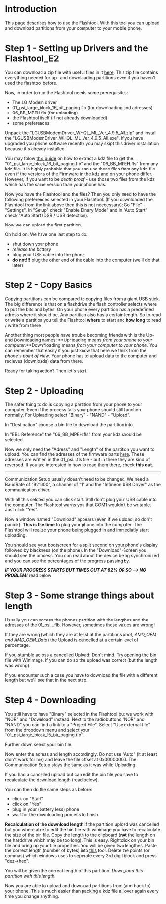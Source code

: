 # Introduction #

This page describes how to use the Flashtool. With this tool you can upload and download partitions from your computer to your mobile phone.

# Step 1 - Setting up Drivers and the Flashtool\_E2 #

You can download a zip file with useful files in it <a href='http://www.file-upload.net/download-2690460/Fullbackup-Km900.zip.html'>here</a>.
This zip file contains everything needed for up- and downloading partitions even if you haven't used the flashtool before.

Now, in order to run the Flashtool needs some prerequisites:
  * The LG Modem driver
  * 01\_psi\_large\_block\_16\_bit\_paging.flb (for downloading and adresses)
  * 06\_BB\_MPEH.fls (for uploading)
  * the Flashtool itself (if not already downloaded)
  * some preferences

Unpack the "LGUSBModemDriver\_WHQL\_ML\_Ver\_4.9.5\_All.zip" and install the "LGUSBModemDriver\_WHQL\_ML\_Ver\_4.9.5\_All.exe". If you have upgraded you phone software recently you may skipt this driver installation because it's already installed.

You may folow <a href='http://code.google.com/p/arenoid/wiki/KDZExtractPack'>this guide</a> on how to extract a kdz file to get the "01\_psi\_large\_block\_16\_bit\_paging.flb" and the "06\_BB\_MPEH.fls" from any kdz file. It is highly probable that you can use these files from any kdz file even if the versions of the Firmware in the kdz and on your phone differ. However, if you want to be _death proof_ - use those two files from the kdz which has the same version than your phone has.

Now you have the Flashtool and the files? Then you only need to have the following preferences selected in your Flashtool. (If you downloaded the Flashtool from the link above then this is not neccessary):
Go "File" - "Settings". In "Setup" check "Enable Binary Mode" and in "Auto Start" check "Auto Start (DSR / USB detection).

Now we can upload the first partition.

Oh hold on: We have one last step to do:
  * shut down your phone
  * _release the battery_
  * plug your USB cable into the phone
  * **do not!!!** plug the other end of the cable into the computer (we'll do that later)

# Step 2 - Copy Basics #

Copying partitions can be compared to copying files from a giant USB stick. The big difference is that on a flashdrive the flash controller selects where to put the bits and bytes. On your phone every partition has a predefined adress where it should be. Any partition also has a certain length. So to read or write a partition you tell the Flashtool **where** to start and **how long** to read / write from there.

Another thing most people have trouble becoming friends with is the Up- and Downloading names:
**Up\*loading means _from your phone to your computer_.**Down\*loading means _from your computer to your phone_.
You can remember that easily if you just know that here we think from the _phone's point of view_. Your phone has to upload data to the computer and recieves (downloads) data from there.

Ready for taking action? Then let's start.

# Step 2 - Uploading #

The safer thing to do is copying a partition from your phone to your computer. Even if the process fails your phone should still function normally.
For Uploading select "Binary" - "NAND" - "Upload".

In "Destination" choose a bin file to download the partition into.

In "EBL Reference" the "06\_BB\_MPEH.fls" from your kdz should be selected.

Now we only need the "Adress" and "Length" of the partition you want to upload. You can find the adresses of the firmware parts <a href='http://code.google.com/p/arenoid/wiki/MemoryMap'>here</a>.
These adresses are written in the 01\_psi...fls file - but in there they are kind of reversed. If you are interested in how to read them there, check **this out**.

---

Communication Setup usually doesn't need to be changed. We need a BaudRate of "921600", a channel of "1" and the "Infineon USB Driver" as the communication driver.

With all this selcted you can click start. Still don't plug your USB cable into the computer. The Flashtool warns you that COM1 wouldn't be writable. Just click "Yes".

Now a window named "Download" appears (even if we upload, so don't panick). **This is the time** to plug your phone into the computer. The Flashtool will realize your phone being plugged in and immediatly start uploading.

You should see your bootscreen for a split second on your phone's display followed by blackness (on the phone). In the "Download"-Screen you should see the process.
You can read about the device being synchronized and you can see the percentages of the progress passing by.

**_IF YOUR PROGRESS STARTS BUT TIMES OUT AT 82% OR SO --> NO PROBLEM!_** read below

# Step 3 - Some strange things about length #

Usually you can access the phones partition with the lengthes and the adresses of the 01\_psi...flb. However, sometimes these values are wrong!

If they are wrong (which they are at least at the partitions _Root, AMD\_OEM and AMD\_OEM\_Data_) the Upload is cancelled at a certain level of percentage.

If you stumble across a cancelled Upload: Don't mind. Try opening the bin file with WinImage. If you can do so the upload was correct (but the length was wrong).

If you encounter such a case you have to download the file with a different length but we'll see that in the next step.

# Step 4 - Downloading #

You still have to have "Binary" selected in the Flashtool but we work with "NOR" and "Download" instead. Next to the radiobuttons "NOR" and "NAND" you can find a link to a "Project File". Select "Use external file" from the dropdown menu and select your "01\_psi\_large\_block\_16\_bit\_paging.flb".

Further down select your bin file.

Now enter the adress and length accordingly. Do not use "Auto" (it at least didn't work for me) and leave the file offset at 0x00000000. The Communication Setup stays the same as it was while Uploading.

If you had a cancelled upload but can edit the bin file you have to recalculate the download length (read below).

You can then do the same steps as before:
  * click on "Start"
  * click on "Yes"
  * plug in your (battery less) phone
  * wait for the downloading process to finish

**Recalculation of the download length**
If the partition upload was cancelled but you where able to edit the bin file with winimage you have to recalculate the size of the bin file. Copy the length to the clipboard (**not** the length on the harddrive which may be too long).
This is easy. Rightclick on your bin file and bring up your file properties. You will be given two lengthes.
Paste the correct length (number of bytes) into <a href='http://de.selfhtml.org/helferlein/dezhex.htm'>this</a> tool. Delete the points (or commas) which windows uses to seperate every 3rd digit block and press "dez->hex".

You will be given the correct length of this partition. _Down\_load this partition with this length._


Now you are able to upload and download partitions from (and back to) your phone. This is much easier than packing a kdz file all over again every time you change anything.